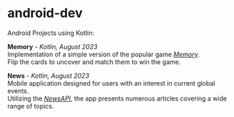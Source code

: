 # android-dev
Android Projects using Kotlin:

<b>Memory</b> - <i>Kotlin, August 2023</i><br> 
Implementation of a simple version of the popular game <a href="https://en.wikipedia.org/wiki/Concentration_(card_game)"><i>Memory</i></a>.<br>Flip the cards to uncover and match them to win the game.

<b>News</b> - <i>Kotlin, August 2023</i><br> 
Mobile application designed for users with an interest in current global events.<br> Utilizing the <a href="https://newsapi.org/docs/"><i>NewsAPI</i></a>, the app presents numerous articles covering a wide range of topics.
